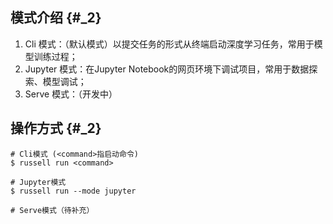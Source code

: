 ## 模式介绍 {#_2}

1. Cli 模式：（默认模式）以提交任务的形式从终端启动深度学习任务，常用于模型训练过程；
2. Jupyter 模式：在Jupyter Notebook的网页环境下调试项目，常用于数据探索、模型调试；
3. Serve 模式：（开发中）



## 操作方式 {#_2}

```
# Cli模式 (<command>指启动命令)
$ russell run <command>

# Jupyter模式
$ russell run --mode jupyter

# Serve模式（待补充）
```



